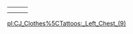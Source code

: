 |     |     |     |
|-----|-----|-----|
|     |     |     |
|     |     |     |

[pl:CJ\_Clothes%5CTattoos:\_Left\_Chest\_(9)](/docs/pl-cj_clothes%5ctattoos-_left_chest_(9).md "wikilink")
